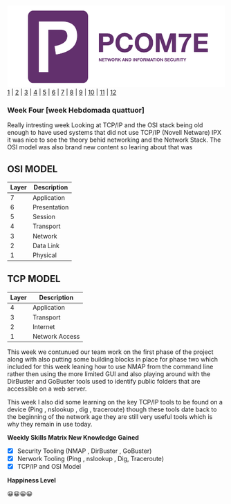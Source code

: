 ![Logo](Images/PCOM7E.png)
[1](/MyPortfolio/PCOM7E/Unit01.html) | [2](/MyPortfolio/PCOM7E/Unit02.html) | [3](/MyPortfolio/PCOM7E/Unit03.html) | [4](/MyPortfolio/PCOM7E/Unit04.html) | [5](/MyPortfolio/PCOM7E/Unit05.html) | [6](/MyPortfolio/PCOM7E/Unit06.html) | [7](/MyPortfolio/PCOM7E/Unit07.html) | [8](/MyPortfolio/PCOM7E/Unit08.html) | [9](/MyPortfolio/PCOM7E/Unit09.html) | [10](/MyPortfolio/PCOM7E/Unit10.html) | [11](/MyPortfolio/PCOM7E/Unit11.html) | [12](/MyPortfolio/PCOM7E/Unit12.html)
### Week Four [week Hebdomada quattuor]
Really intresting week Looking at TCP/IP and the OSI stack being old enough to have used systems that did not use TCP/IP (Novell Netware) IPX it was nice to see the theory behid networking and the Network Stack. The OSI model was also brand new content so learing about that was 

OSI MODEL
--
|Layer|Description|
|---|---|
| 7 | Application|
| 6 | Presentation|
| 5 | Session|
| 4 | Transport|
| 3 | Network|
| 2 | Data Link|
| 1 | Physical|

TCP MODEL
--
|Layer|Description|
|---|---|
| 4 |Application|
| 3 | Transport|
| 2 | Internet|
| 1 | Network Access|

This week we contunued our team work on the first phase of the project along with also putting some building blocks in place for phase two which included for this week leaning how to use NMAP from the command line rather then using the more limited GUI and also playing around with the DirBuster and GoBuster tools used to identify public folders that are accessible on a web server.

This week I also did some learning on the key TCP/IP tools to be found on a device (Ping , nslookup , dig , traceroute) though these tools date back to the beginning of the network age they are still very useful tools which is why they remain in use today. 

**Weekly Skills Matrix New Knowledge Gained**

- [x] Security Tooling (NMAP , DirBuster , GoBuster)
- [X] Nerwork Tooling (Ping , nslookup , Dig, Traceroute)
- [X] TCP/IP and OSI Model 

**Happiness Level**

😀😀😀😀
